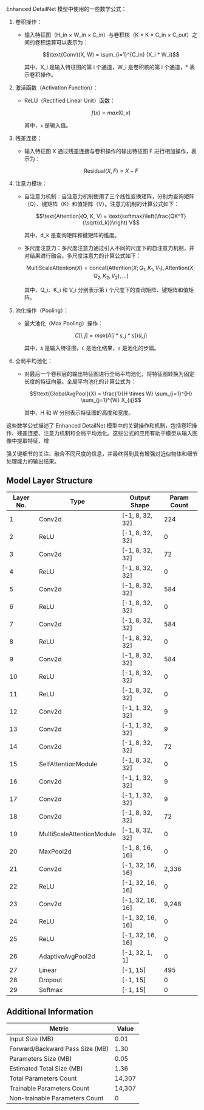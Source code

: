 Enhanced DetailNet 模型中使用的一些数学公式：

1. 卷积操作：
   - 输入特征图（H_in × W_in × C_in）与卷积核（K × K × C_in × C_out）之间的卷积运算可以表示为：
     ```math
     \text{Conv}(X, W) = \sum_{i=1}^{C_in} (X_i * W_i)
     ```
     其中，X_i 是输入特征图的第 i 个通道，W_i 是卷积核的第 i 个通道，* 表示卷积操作。
   
2. 激活函数（Activation Function）：
   - ReLU（Rectified Linear Unit）函数：
     ```math
     f(x) = max(0, x)
     ```
     其中，`x` 是输入值。

3. 残差连接：
   - 输入特征图 X 通过残差连接与卷积操作的输出特征图 F 进行相加操作，表示为：
     ```math
     \text{Residual}(X, F) = X + F
     ```

4. 注意力模块：
   - 自注意力机制：自注意力机制使用了三个线性变换矩阵，分别为查询矩阵（Q）、键矩阵（K）和值矩阵（V）。注意力机制的计算公式如下：
     ```math
     \text{Attention}(Q, K, V) = \text{softmax}\left(\frac{QK^T}{\sqrt{d_k}}\right) V
     ```
     其中，d_k 是查询矩阵和键矩阵的维度。

   - 多尺度注意力：多尺度注意力通过引入不同的尺度下的自注意力机制，并对结果进行融合。多尺度注意力的计算公式如下：
     ```math
     \text{MultiScaleAttention}(X) = \text{concat}\left(\text{Attention}(X; Q_1, K_1, V_1), \text{Attention}(X; Q_2, K_2, V_2), \ldots\right)
     ```
     其中，Q_i、K_i 和 V_i 分别表示第 i 个尺度下的查询矩阵、键矩阵和值矩阵。
   
5. 池化操作（Pooling）：
   - 最大池化（Max Pooling）操作：
     ```math
     C[i, j] = max(A[i*s, j*s])  (i, j)
     ```
     其中，`A` 是输入特征图，`C` 是池化结果，`s` 是池化的步幅。
   
6. 全局平均池化：
   - 对最后一个卷积层的输出特征图进行全局平均池化，将特征图转换为固定长度的特征向量。全局平均池化的计算公式为：
     ```math
     \text{GlobalAvgPool}(X) = \frac{1}{H \times W} \sum_{i=1}^{H} \sum_{j=1}^{W} X_{ij}
     ```
     其中，H 和 W 分别表示特征图的高度和宽度。

这些数学公式描述了 Enhanced DetailNet 模型中的关键操作和机制，包括卷积操作、残差连接、注意力机制和全局平均池化。这些公式的应用有助于模型从输入图像中提取特征、增

强关键细节的关注、融合不同尺度的信息，并最终得到具有增强对近似物体和细节处理能力的输出结果。


## Model Layer Structure

| Layer No. | Type                  | Output Shape   | Param Count |
| --------- | ---------------------| -------------- | ----------- |
| 1         | Conv2d                | [-1, 8, 32, 32] | 224         |
| 2         | ReLU                  | [-1, 8, 32, 32] | 0           |
| 3         | Conv2d                | [-1, 8, 32, 32] | 72          |
| 4         | ReLU                  | [-1, 8, 32, 32] | 0           |
| 5         | Conv2d                | [-1, 8, 32, 32] | 584         |
| 6         | ReLU                  | [-1, 8, 32, 32] | 0           |
| 7         | Conv2d                | [-1, 8, 32, 32] | 584         |
| 8         | ReLU                  | [-1, 8, 32, 32] | 0           |
| 9         | Conv2d                | [-1, 8, 32, 32] | 584         |
| 10        | ReLU                  | [-1, 8, 32, 32] | 0           |
| 11        | ReLU                  | [-1, 8, 32, 32] | 0           |
| 12        | Conv2d                | [-1, 1, 32, 32] | 9           |
| 13        | Conv2d                | [-1, 1, 32, 32] | 9           |
| 14        | Conv2d                | [-1, 8, 32, 32] | 72          |
| 15        | SelfAttentionModule   | [-1, 8, 32, 32] | 0           |
| 16        | Conv2d                | [-1, 1, 32, 32] | 9           |
| 17        | Conv2d                | [-1, 1, 32, 32] | 9           |
| 18        | Conv2d                | [-1, 8, 32, 32] | 72          |
| 19        | MultiScaleAttentionModule | [-1, 8, 32, 32] | 0        |
| 20        | MaxPool2d             | [-1, 8, 16, 16] | 0           |
| 21        | Conv2d                | [-1, 32, 16, 16] | 2,336      |
| 22        | ReLU                  | [-1, 32, 16, 16] | 0           |
| 23        | Conv2d                | [-1, 32, 16, 16] | 9,248       |
| 24        | ReLU                  | [-1, 32, 16, 16] | 0           |
| 25        | ReLU                  | [-1, 32, 16, 16] | 0           |
| 26        | AdaptiveAvgPool2d     | [-1, 32, 1, 1]  | 0           |
| 27        | Linear                | [-1, 15]        | 495         |
| 28        | Dropout               | [-1, 15]        | 0           |
| 29        | Softmax               | [-1, 15]        | 0           |

## Additional Information

| Metric                        | Value    |
| ----------------------------- | -------- |
| Input Size (MB)               | 0.01     |
| Forward/Backward Pass Size (MB)| 1.30     |
| Parameters Size (MB)          | 0.05     |
| Estimated Total Size (MB)     | 1.36     |
| Total Parameters Count        | 14,307   |
| Trainable Parameters Count    | 14,307   |
| Non-trainable Parameters Count| 0        |
